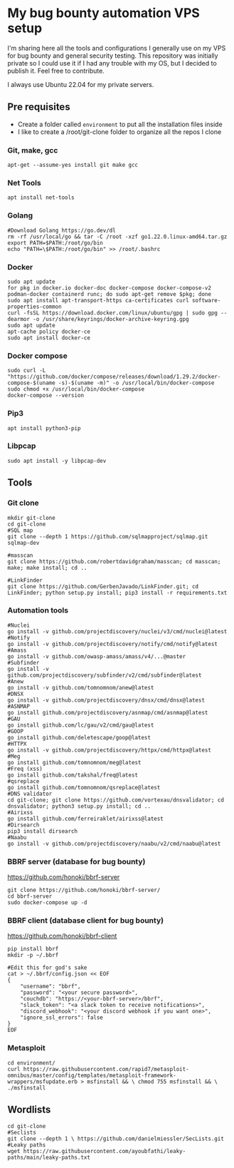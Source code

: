 # My bug bounty automation VPS setup
I'm sharing here all the tools and configurations I generally use on my VPS for bug bounty and general security testing. This repository was initially private so I could use it if I had any trouble with my OS, but I decided to publish it. Feel free to contribute. 

I always use Ubuntu 22.04 for my private servers.
## Pre requisites
- Create a folder called `environment` to put all the installation files inside
- I like to create a /root/git-clone folder to organize all the repos I clone
### Git, make, gcc
```
apt-get --assume-yes install git make gcc
```
### Net Tools
```
apt install net-tools
```
### Golang
```
#Download Golang https://go.dev/dl
rm -rf /usr/local/go && tar -C /root -xzf go1.22.0.linux-amd64.tar.gz
export PATH=$PATH:/root/go/bin
echo "PATH=\$PATH:/root/go/bin" >> /root/.bashrc
```
### Docker
```
sudo apt update
for pkg in docker.io docker-doc docker-compose docker-compose-v2 podman-docker containerd runc; do sudo apt-get remove $pkg; done 
sudo apt install apt-transport-https ca-certificates curl software-properties-common
curl -fsSL https://download.docker.com/linux/ubuntu/gpg | sudo gpg --dearmor -o /usr/share/keyrings/docker-archive-keyring.gpg
sudo apt update
apt-cache policy docker-ce
sudo apt install docker-ce
```
### Docker compose
```
sudo curl -L "https://github.com/docker/compose/releases/download/1.29.2/docker-compose-$(uname -s)-$(uname -m)" -o /usr/local/bin/docker-compose
sudo chmod +x /usr/local/bin/docker-compose
docker-compose --version
```
### Pip3
```
apt install python3-pip
```

### Libpcap
```
sudo apt install -y libpcap-dev
```
## Tools
### Git clone
```
mkdir git-clone
cd git-clone
#SQL map
git clone --depth 1 https://github.com/sqlmapproject/sqlmap.git sqlmap-dev

#masscan
git clone https://github.com/robertdavidgraham/masscan; cd masscan; make; make install; cd ..

#LinkFinder
git clone https://github.com/GerbenJavado/LinkFinder.git; cd LinkFinder; python setup.py install; pip3 install -r requirements.txt
```
### Automation tools
```
#Nuclei
go install -v github.com/projectdiscovery/nuclei/v3/cmd/nuclei@latest
#Notify
go install -v github.com/projectdiscovery/notify/cmd/notify@latest
#Amass
go install -v github.com/owasp-amass/amass/v4/...@master
#Subfinder
go install -v github.com/projectdiscovery/subfinder/v2/cmd/subfinder@latest
#Anew
go install -v github.com/tomnomnom/anew@latest
#DNSX
go install -v github.com/projectdiscovery/dnsx/cmd/dnsx@latest
#ASNMAP
go install github.com/projectdiscovery/asnmap/cmd/asnmap@latest
#GAU
go install github.com/lc/gau/v2/cmd/gau@latest
#GOOP
go install github.com/deletescape/goop@latest
#HTTPX
go install -v github.com/projectdiscovery/httpx/cmd/httpx@latest
#Meg
go install github.com/tomnomnom/meg@latest
#Freq (xss)
go install github.com/takshal/freq@latest
#qsreplace
go install github.com/tomnomnom/qsreplace@latest
#DNS validator
cd git-clone; git clone https://github.com/vortexau/dnsvalidator; cd dnsvalidator; python3 setup.py install; cd ..
#Airixss
go install github.com/ferreiraklet/airixss@latest
#Dirsearch
pip3 install dirsearch
#Naabu
go install -v github.com/projectdiscovery/naabu/v2/cmd/naabu@latest
```
### BBRF server (database for bug bounty)
https://github.com/honoki/bbrf-server
```
git clone https://github.com/honoki/bbrf-server/
cd bbrf-server
sudo docker-compose up -d
```
### BBRF client (database client for bug bounty)
https://github.com/honoki/bbrf-client
```
pip install bbrf
mkdir -p ~/.bbrf

#Edit this for god's sake
cat > ~/.bbrf/config.json << EOF
{
    "username": "bbrf",
    "password": "<your secure password>",
    "couchdb": "https://<your-bbrf-server>/bbrf",
    "slack_token": "<a slack token to receive notifications>",
    "discord_webhook": "<your discord webhook if you want one>",
    "ignore_ssl_errors": false
}
EOF
```
### Metasploit
```
cd environment/
curl https://raw.githubusercontent.com/rapid7/metasploit-omnibus/master/config/templates/metasploit-framework-wrappers/msfupdate.erb > msfinstall && \ chmod 755 msfinstall && \ ./msfinstall
```
## Wordlists
```
cd git-clone
#Seclists
git clone --depth 1 \ https://github.com/danielmiessler/SecLists.git
#Leaky paths
wget https://raw.githubusercontent.com/ayoubfathi/leaky-paths/main/leaky-paths.txt
```
